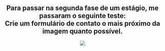 <h2 align ="center"> Para passar na segunda fase de um estágio, me passaram o seguinte teste:
<br> 
Crie um formulário de contato o mais próximo da imagem quanto possível. </h2>

<div align ="center">
<img src="https://github.com/user-attachments/assets/2609fd9c-277c-41c3-ae2c-c4f24e21ff80" /> </div>
